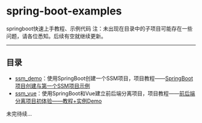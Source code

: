 # spring-boot-examples
springboot快速上手教程、示例代码
注：未出现在目录中的子项目可能存在一些问题，请各位悉知。后续有空就继续更新。

---

## 目录
- [ssm_demo](https://github.com/laolunsi/spring-boot-examples/tree/master/ssm_demo)：使用SpringBoot创建一个SSM项目，项目教程——[SpringBoot项目创建与第一个SSM项目示例](https://blog.csdn.net/qq_28379809/article/details/83218797)
- [ssm_vue](https://github.com/laolunsi/spring-boot-examples/tree/master/ssm_vue)：使用SpringBoot和Vue建立前后端分离项目，项目教程——[前后端分离项目初体验——教程+实例Demo](https://blog.csdn.net/qq_28379809/article/details/87995524)

未完待续...
